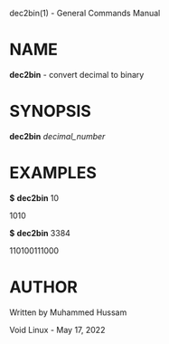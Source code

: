 dec2bin(1) - General Commands Manual

# NAME

**dec2bin** - convert decimal to binary

# SYNOPSIS

**dec2bin**
*decimal\_number*

# EXAMPLES

**$**
**dec2bin**
10

  1010

**$**
**dec2bin**
3384

  110100111000

# AUTHOR

 Written by Muhammed Hussam

Void Linux - May 17, 2022

